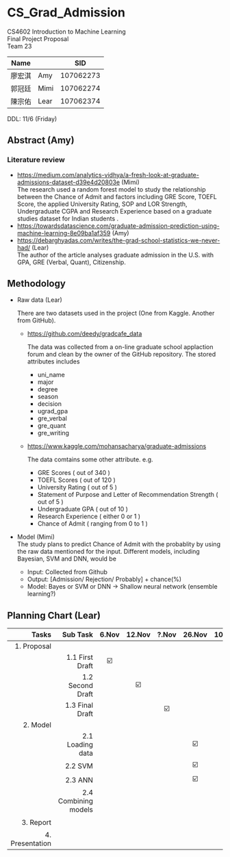 # CS_Grad_Admission
CS4602 Introduction to Machine Learning <br>
Final Project Proposal <br>
Team 23 <br>

| Name   	|      	| SID       	|
|--------	|------	|-----------	|
| 廖宏淇 	| Amy  	| 107062273 	|
| 郭冠廷 	| Mimi 	| 107062274 	|
| 陳宗佑 	| Lear 	| 107062374 	|

DDL: 11/6 (Friday)



## Abstract (Amy)

### Literature review
- https://medium.com/analytics-vidhya/a-fresh-look-at-graduate-admissions-dataset-d39e4d20803e (Mimi) <br>
  The research used a random forest model to study the relationship between the Chance of Admit and factors including GRE Score, TOEFL Score, the applied University Rating, SOP and LOR Strength, Undergraduate CGPA and Research Experience based on a graduate studies dataset for Indian students .
- https://towardsdatascience.com/graduate-admission-prediction-using-machine-learning-8e09ba1af359 (Amy)
- https://debarghyadas.com/writes/the-grad-school-statistics-we-never-had/ (Lear) <br>
  The author of the article analyses graduate admission in the U.S. with GPA, GRE (Verbal, Quant), Citizenship.

## Methodology

- Raw data (Lear)

  There are two datasets used in the project (One from Kaggle. Another from GitHub).
  
  - https://github.com/deedy/gradcafe_data
  
    The data was collected from a on-line graduate school applaction forum and clean by the owner of the GitHub repository.
    The stored attributes includes 
    
    - uni_name
    - major
    - degree
    - season
    - decision
    - ugrad_gpa
    - gre_verbal
    - gre_quant
    - gre_writing
    
  - https://www.kaggle.com/mohansacharya/graduate-admissions
  
    The data comtains some other attribute. e.g.

    - GRE Scores ( out of 340 )
    - TOEFL Scores ( out of 120 )
    - University Rating ( out of 5 )
    - Statement of Purpose and Letter of Recommendation Strength ( out of 5 )
    - Undergraduate GPA ( out of 10 )
    - Research Experience ( either 0 or 1 )
    - Chance of Admit ( ranging from 0 to 1 )
    

- Model (Mimi) <br>
  The study plans to predict Chance of Admit with the probablity by using the raw data mentioned for the input. 
  Different models, including Bayesian, SVM and DNN, would be  
  - Input: Collected from Github
  - Output: [Admission/ Rejection/ Probably] + chance(%) 
  - Model: Bayes or SVM or DNN -> Shallow neural network (ensemble learning?)

## Planning Chart (Lear)

|           Tasks 	|             Sub Task 	| 6.Nov 	| 12.Nov 	| ?.Nov 	| 26.Nov 	| 10.Dec 	| 20.Dec 	| 10.Jan 	|
|----------------:	|---------------------:	|:-----:	|:------:	|:-----:	|:------:	|:------:	|:------:	|:------:	|
|     1. Proposal 	|                      	|       	|        	|       	|        	|        	|        	|        	|
|                 	|      1.1 First Draft 	|   ☑️   	|        	|       	|        	|        	|        	|        	|
|                 	|     1.2 Second Draft 	|       	|    ☑️   	|       	|        	|        	|        	|        	|
|                 	|      1.3 Final Draft 	|       	|        	|   ☑️   	|        	|        	|        	|        	|
|        2. Model 	|                      	|       	|        	|       	|        	|        	|        	|        	|
|                 	|     2.1 Loading data 	|       	|        	|       	|    ☑️   	|        	|        	|        	|
|                 	|              2.2 SVM 	|       	|        	|       	|    ☑️   	|        	|        	|        	|
|                 	|              2.3 ANN 	|       	|        	|       	|    ☑️   	|        	|        	|        	|
|                 	| 2.4 Combining models 	|       	|        	|       	|        	|    ☑️   	|        	|        	|
|       3. Report 	|                      	|       	|        	|       	|        	|        	|    ☑️   	|        	|
| 4. Presentation 	|                      	|       	|        	|       	|        	|        	|        	|    ☑️   	|
